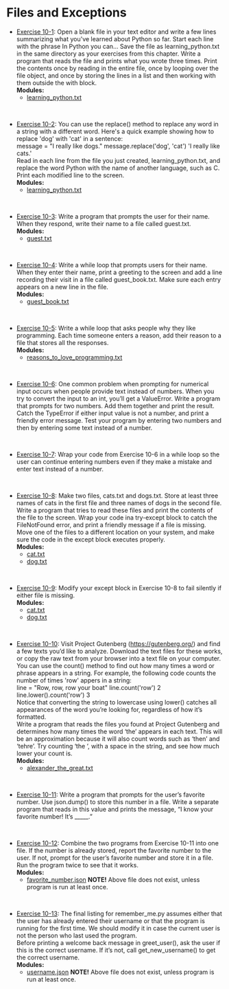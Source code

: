 # Files and Exceptions

- [Exercise 10-1](exercise_10_01/exercise_10_01.py):
Open a blank file in your text editor and write a few lines summarizing what
you've learned about Python so far. Start each line with the phrase In Python
you can... Save the file as learning_python.txt in the same directory as your
exercises from this chapter. Write a program that reads the file and prints
what you wrote three times. Print the contents once by reading in the entire
file, once by looping over the file object, and once by storing the lines in
a list and then working with them outside the with block.</br>
**Modules:**
  - [learning_python.txt](exercise_10_01/learning_python.txt)
</br>

- [Exercise 10-2](exercise_10_02/exercise_10_02.py):
You can use the replace() method to replace any word in a string with a
different word. Here's a quick example showing how to replace 'dog' with 'cat'
in a sentence:</br>
message = "I really like dogs."
message.replace('dog', 'cat')
'I really like cats.'</br>
Read in each line from the file you just created, learning_python.txt, and
replace the word Python with the name of another language, such as C. Print
each modified line to the screen.</br>
**Modules:**
  - [learning_python.txt](exercise_10_02/learning_python.txt)
</br>

- [Exercise 10-3](exercise_10_03/exercise_10_03.py):
Write a program that prompts the user for their name. When they respond, write
their name to a file called guest.txt.</br>
**Modules:**
  - [guest.txt](exercise_10_03/guest.txt)
</br>

- [Exercise 10-4](exercise_10_04/exercise_10_04.py):
Write a while loop that prompts users for their name. When they enter their
name, print a greeting to the screen and add a line recording their visit in
a file called guest_book.txt. Make sure each entry appears on a new line in
the file.</br>
**Modules:**
  - [guest_book.txt](exercise_10_04/guest_book.txt)
</br>

- [Exercise 10-5](exercise_10_05/exercise_10_05.py):
Write a while loop that asks people why they like programming. Each time
someone enters a reason, add their reason to a file that stores all the
responses.</br>
**Modules:**
  - [reasons_to_love_programming.txt](exercise_10_05/reasons_to_love_programming.txt)
</br>

- [Exercise 10-6](exercise_10_06.py):
One common problem when prompting for numerical input occurs when people
provide text instead of numbers. When you try to convert the input to an int,
you’ll get a ValueError. Write a program that prompts for two numbers. Add
them together and print the result. Catch the TypeError if either input value
is not a number, and print a friendly error message. Test your program by
entering two numbers and then by entering some text instead of a number.
</br>

- [Exercise 10-7](exercise_10_07.py):
Wrap your code from Exercise 10-6 in a while loop so the user can continue
entering numbers even if they make a mistake and enter text instead of a
number.
</br>

- [Exercise 10-8](exercise_10_08/exercise_10_08.py):
Make two files, cats.txt and dogs.txt. Store at least three names of cats in
the first file and three names of dogs in the second file. Write a program that
tries to read these files and print the contents of the file to the screen.
Wrap your code ina try-except block to catch the FileNotFound error, and print
a friendly message if a file is missing. Move one of the files to a different
location on your system, and make sure the code in the except block executes
properly.</br>
**Modules:**
  - [cat.txt](exercise_10_08/cat.TXT)
  - [dog.txt](exercise_10_08/dog.TXT)
</br>

- [Exercise 10-9](exercise_10_09/exercise_10_09.py):
Modify your except block in Exercise 10-8 to fail silently if either file is
missing.</br>
**Modules:**
  - [cat.txt](exercise_10_08/cat.TXT)
  - [dog.txt](exercise_10_08/dog.TXT)
</br>

- [Exercise 10-10](exercise_10_10/exercise_10_10.py):
Visit Project Gutenberg (<https://gutenberg.org/>) and find a few texts you’d
like to analyze. Download the text files for these works, or copy the raw text
from your browser into a text file on your computer.</br>
You can use the count() method to find out how many times a word or phrase
appears in a string. For example, the following code counts the number of
times 'row' appers in a string:</br>
line = "Row, row, row your boat"
line.count('row')
2
line.lower().count('row')
3</br>
Notice that converting the string to lowercase using lower() catches all
appearances of the word you’re looking for, regardless of how it’s
formatted.</br>
Write a program that reads the files you found at Project Gutenberg and
determines how many times the word ‘the’ appears in each text. This will be an
approximation because it will also count words such as ‘then’ and ‘tehre’. Try
counting ‘the ‘, with a space in the string, and see how much lower your count
is.</br>
**Modules:**
  - [alexander_the_great.txt](exercise_10_10/alexander_the_great.TXT)
</br>

- [Exercise 10-11](exercise_10_11/README.md):
Write a program that prompts for the user’s favorite number. Use json.dump()
to store this number in a file. Write a separate program that reads in this
value and prints the message, “I know your favorite number! It’s _____.”
</br>

- [Exercise 10-12](exercise_10_12/exercise_10_12.py):
Combine the two programs from Exercise 10-11 into one file. If the number is
already stored, report the favorite number to the user. If not, prompt for the
user’s favorite number and store it in a file. Run the program twice to see
that it works.</br>
**Modules:**
  - [favorite_number.json](exercise_10_12/favorite_number.json)
**NOTE!** Above file does not exist, unless program is run at least once.
</br>

- [Exercise 10-13](exercise_10_13/exercise_10_13.py):
The final listing for remember_me.py assumes either that the user has already
entered their username or that the program is running for the first time. We
should modify it in case the current user is not the person who last used the
program.</br>
Before printing a welcome back message in greet_user(), ask the user if this
is the correct username. If it’s not, call get_new_username() to get the
correct username.</br>
**Modules:**
  - [username.json](exercise_10_13/username.json)
**NOTE!** Above file does not exist, unless program is run at least once.
